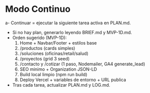 # Modo Continuo

a- Continuar = ejecutar la siguiente tarea activa en PLAN.md.
- Si no hay plan, generarlo leyendo BRIEF.md y MVP-1D.md.
- Orden sugerido (MVP-1D):
  1) Home + Navbar/Footer + estilos base
  2) /productos (cards simples)
  3) /soluciones (oficinas/retail/salud)
  4) /proyectos (grid 3 seed)
  5) /contacto y /cotizar (1 paso, Nodemailer, GA4 generate_lead)
  6) SEO minimo + Organization JSON-LD
  7) Build local limpio (npm run build)
  8) Deploy Vercel + variables de entorno + URL publica
- Tras cada tarea, actualizar PLAN.md y LOG.md.
